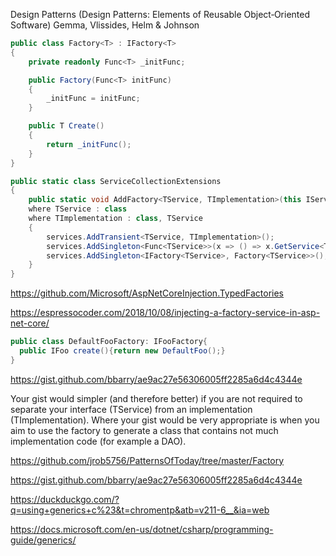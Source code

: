 Design Patterns (Design Patterns: Elements of Reusable Object‑Oriented Software)
Gemma, Vlissides, Helm & Johnson

```csharp
public class Factory<T> : IFactory<T>
{
    private readonly Func<T> _initFunc;

    public Factory(Func<T> initFunc)
    {
        _initFunc = initFunc;
    }

    public T Create()
    {
        return _initFunc();
    }
}

public static class ServiceCollectionExtensions
{
    public static void AddFactory<TService, TImplementation>(this IServiceCollection services) 
    where TService : class
    where TImplementation : class, TService
    {
        services.AddTransient<TService, TImplementation>();
        services.AddSingleton<Func<TService>>(x => () => x.GetService<TService>());
        services.AddSingleton<IFactory<TService>, Factory<TService>>();
    }
}
```

https://github.com/Microsoft/AspNetCoreInjection.TypedFactories

https://espressocoder.com/2018/10/08/injecting-a-factory-service-in-asp-net-core/

```csharp
public class DefaultFooFactory: IFooFactory{
  public IFoo create(){return new DefaultFoo();}
}
```

https://gist.github.com/bbarry/ae9ac27e56306005ff2285a6d4c4344e

Your gist would simpler (and therefore better) if you are not required to separate your interface (TService) from an implementation (TImplementation). Where your gist would be very appropriate is when you aim to use the factory to generate a class that contains not much implementation code (for example a DAO).

https://github.com/jrob5756/PatternsOfToday/tree/master/Factory

https://gist.github.com/bbarry/ae9ac27e56306005ff2285a6d4c4344e

https://duckduckgo.com/?q=using+generics+c%23&t=chromentp&atb=v211-6__&ia=web

https://docs.microsoft.com/en-us/dotnet/csharp/programming-guide/generics/